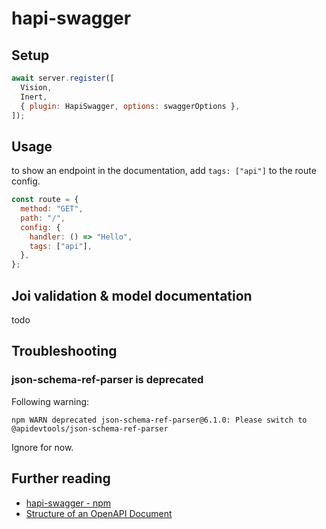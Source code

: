 # hapi-swagger

## Setup

```js
await server.register([
  Vision,
  Inert,
  { plugin: HapiSwagger, options: swaggerOptions },
]);
```

## Usage

to show an endpoint in the documentation, add `tags: ["api"]` to the route config.

```js
const route = {
  method: "GET",
  path: "/",
  config: {
    handler: () => "Hello",
    tags: ["api"],
  },
};
```

## Joi validation & model documentation

todo

## Troubleshooting

### json-schema-ref-parser is deprecated

Following warning: 

```
npm WARN deprecated json-schema-ref-parser@6.1.0: Please switch to @apidevtools/json-schema-ref-parser
```

Ignore for now.

## Further reading

- [hapi-swagger - npm](https://www.npmjs.com/package/hapi-swagger)
- [Structure of an OpenAPI Document](https://learn.openapis.org/specification/structure)
